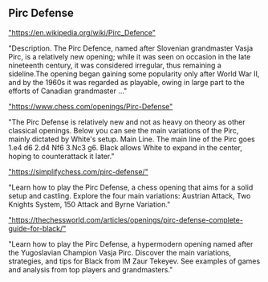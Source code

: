 <h2>Pirc Defense</h2>
<p><a href="https://en.wikipedia.org/wiki/Pirc_Defence">"https://en.wikipedia.org/wiki/Pirc_Defence"</a></p>

<p>"Description. The Pirc Defence, named after Slovenian grandmaster Vasja Pirc, is a relatively new opening; while it was seen on occasion in the late nineteenth century, it was considered irregular, thus remaining a sideline.The opening began gaining some popularity only after World War II, and by the 1960s it was regarded as playable, owing in large part to the efforts of Canadian grandmaster ..." </p>

<p><a href="https://www.chess.com/openings/Pirc-Defense">"https://www.chess.com/openings/Pirc-Defense"</a></p>

<p>"The Pirc Defense is relatively new and not as heavy on theory as other classical openings. Below you can see the main variations of the Pirc, mainly dictated by White's setup. Main Line. The main line of the Pirc goes 1.e4 d6 2.d4 Nf6 3.Nc3 g6. Black allows White to expand in the center, hoping to counterattack it later." </p>

<p><a href="https://simplifychess.com/pirc-defense/">"https://simplifychess.com/pirc-defense/"</a></p>

<p>"Learn how to play the Pirc Defense, a chess opening that aims for a solid setup and castling. Explore the four main variations: Austrian Attack, Two Knights System, 150 Attack and Byrne Variation." </p>

<p><a href="https://thechessworld.com/articles/openings/pirc-defense-complete-guide-for-black/">"https://thechessworld.com/articles/openings/pirc-defense-complete-guide-for-black/"</a></p>

<p>"Learn how to play the Pirc Defense, a hypermodern opening named after the Yugoslavian Champion Vasja Pirc. Discover the main variations, strategies, and tips for Black from IM Zaur Tekeyev. See examples of games and analysis from top players and grandmasters." </p>

